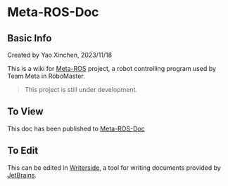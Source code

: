# Meta-ROS-Doc

## Basic Info

Created by Yao Xinchen, 2023/11/18

This is a wiki for [Meta-ROS](https://github.com/Yao-Xinchen/Meta-ROS) project,
a robot controlling program used by Team Meta in RoboMaster.

> This project is still under development.
> 

## To View

This doc has been published to [Meta-ROS-Doc](https://yao-xinchen.github.io/Meta-ROS-Doc/meta-ros.html)

## To Edit

This can be edited in [Writerside](https://www.jetbrains.com/writerside/),
a tool for writing documents provided by [JetBrains](https://www.jetbrains.com/).